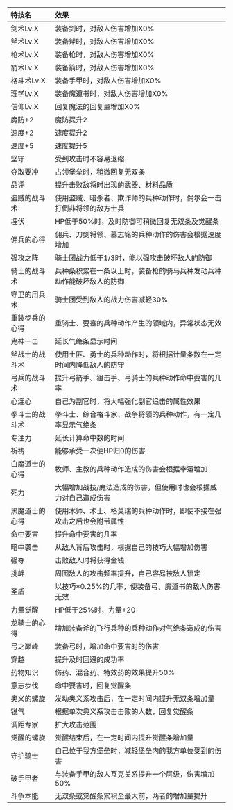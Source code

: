 |特技名|效果|
|:---|:---|
|剑术Lv.X|装备剑时，对敌人伤害增加X0%|
|斧术Lv.X|装备斧时，对敌人伤害增加X0%|
|枪术Lv.X|装备枪时，对敌人伤害增加X0%|
|箭术Lv.X|装备箭时，对敌人伤害增加X0%|
|格斗术Lv.X|装备手甲时，对敌人伤害增加X0%|
|理学Lv.X|装备魔道书时，对敌人伤害增加X0%|
|信仰Lv.X|回复魔法的回复量增加X0%|
|魔防+2|魔防提升2|
|速度+2|速度提升2|
|速度+5|速度提升5|
|坚守|受到攻击时不容易退缩|
|夺取要冲|占领堡垒时，稍微回复无双条|
|品评|提升击败敌将时出现的武器、材料品质|
|盗贼的战斗术|使用盗贼、暗杀者、欺诈师的兵种动作时，偶尔会一击打倒非将领的敌方士兵|
|埋伏|HP低于50%时，及时防御可稍微回复无双条及觉醒条|
|佣兵的心得|佣兵、刀剑将领、墓志铭的兵种动作的伤害会根据速度增加|
|强攻之阵|骑士团战力低于1/3时，能以强攻击破坏敌人的防御|
|骑士的战斗术|兵种条积累在一条以上时，装备枪的骑马兵种发动兵种动作能破坏敌人的防御|
|守卫的用兵术|骑士团受到敌人的战力伤害减轻30%|
|重装步兵的心得|重骑士、要塞的兵种动作产生的领域内，异常状态无效|
|鬼神一击|延长气绝条显示时间|
|斧战士的战斗术|使用土匪、勇士的兵种动作时，将根据计量条数在一定时间内降低敌人的防守|
|弓兵的战斗术|提升弓箭手、狙击手、弓骑士的兵种动作命中要害的几率|
|心连心|自己为副官时，将大幅强化副官追击的属性效果|
|拳斗士的战斗术|拳斗士、综合格斗家、战争将领的兵种动作，有一定几率显示气绝条|
|专注力|延长计算命中数的时间|
|祈祷|能够承受一次使HP归0的伤害|
|白魔道士的心得|牧师、主教的兵种动作造成的伤害会根据幸运增加|
|死力|大幅增加战技/魔法造成的伤害，但使用时也会根据威力对自己造成伤害|
|黑魔道士的心得|使用术师、术士、格莫瑞的兵种动作时，即使不接在强攻击之后也会附带属性|
|命中要害|提升命中要害的几率|
|暗中袭击|从敌人背后攻击时，根据自己的技巧大幅增加伤害|
|强夺|击败敌人时将获得金钱|
|挑衅|周围敌人的攻击频率提升，自己容易被敌人锁定|
|圣盾|以技巧*0.25%的几率，使装备弓、魔道书的敌人伤害无效|
|力量觉醒|HP低于25%时，力量+20|
|龙骑士的心得|增加装备斧的飞行兵种的兵种动作对气绝条造成的伤害|
|弓之巅峰|装备弓时，增加命中要害时的伤害|
|穿越|提升及时回避的成功率|
|药物知识|伤药、混合药、特效药的效果提升50%|
|意志步伐|命中要害时，回复觉醒条|
|奥义的螺旋|发动奥义系攻击后，在一定时间内提升无双条增加量|
|锐气|根据单次奥义系攻击击败的人数，回复觉醒条|
|调距专家|扩大攻击范围|
|觉醒的螺旋|觉醒结束后，在一定时间内提升觉醒条增加量|
|守护骑士|自己位于我方堡垒时，减轻堡垒内的我方单位受到的伤害|
|破手甲者|与装备手甲的敌人互克关系提升一个层级，伤害增加50%|
|斗争本能|无双条或觉醒条累积至最大前，两者的增加量提升|
